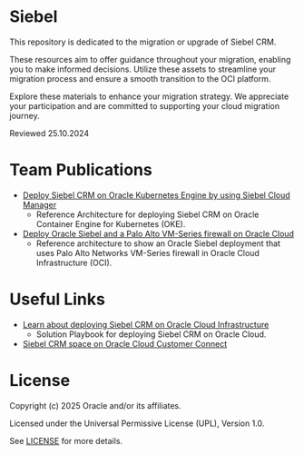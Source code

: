 # Siebel

This repository is dedicated to the migration or upgrade of Siebel CRM.

These resources aim to offer guidance throughout your migration, enabling you to make informed decisions. Utilize these assets to streamline your migration process and ensure a smooth transition to the OCI platform.

Explore these materials to enhance your migration strategy. We appreciate your participation and are committed to supporting your cloud migration journey.

Reviewed 25.10.2024

# Team Publications
- [Deploy Siebel CRM on Oracle Kubernetes Engine by using Siebel Cloud Manager](https://docs.oracle.com/en/solutions/deploy-siebel-oke-oci/index.html)
  - Reference Architecture for deploying Siebel CRM on Oracle Container Engine for Kubernetes (OKE).
- [Deploy Oracle Siebel and a Palo Alto VM-Series firewall on Oracle Cloud](https://docs.oracle.com/en/solutions/deploy-oracle-siebel-and-palo-alto/index.html)
  - Reference architecture to show an Oracle Siebel deployment that uses Palo Alto Networks VM-Series firewall in Oracle Cloud Infrastructure (OCI).

# Useful Links

- [Learn about deploying Siebel CRM on Oracle Cloud Infrastructure](https://docs.oracle.com/en/solutions/learn-architecture-deploy-siebel/index.html)
  - Solution Playbook for deploying Siebel CRM on Oracle Cloud.
- [Siebel CRM space on Oracle Cloud Customer Connect](https://community.oracle.com/customerconnect/categories/onprem-siebel-crm)

# License
 
Copyright (c) 2025 Oracle and/or its affiliates.
 
Licensed under the Universal Permissive License (UPL), Version 1.0.
 
See [LICENSE](https://github.com/oracle-devrel/technology-engineering/blob/main/LICENSE) for more details.

